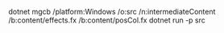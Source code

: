 dotnet mgcb /platform:Windows /o:src /n:intermediateContent /b:content/effects.fx /b:content/posCol.fx
dotnet run -p src